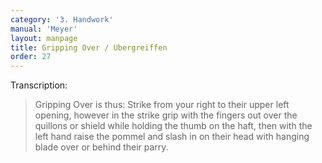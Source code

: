 ```yaml
---
category: '3. Handwork'
manual: 'Meyer'
layout: manpage
title: Gripping Over / Ubergreiffen
order: 27
---
```


Transcription:

> Gripping Over is thus: Strike from your right to their upper left opening, however in the strike grip with the fingers out over the quillons or shield while holding the thumb on the haft, then with the left hand raise the pommel and slash in on their head with hanging blade over or behind their parry.
